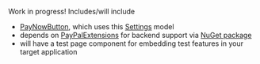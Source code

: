 Work in progress! Includes/will include

- [PayNowButton](https://github.com/adamfoneil/PayPalComponents.RCL/blob/master/PayPalComponents.RCL/Components/PayNowButton.razor), which uses this [Settings](https://github.com/adamfoneil/PayPalComponents.RCL/blob/master/PayPalComponents.RCL/Models/Settings.cs) model
- depends on [PayPalExtensions](https://github.com/adamfoneil/PayPal.Extensions) for backend support via [NuGet package](https://github.com/adamfoneil/PayPalComponents.RCL/blob/master/PayPalComponents.RCL/PayPalComponents.RCL.csproj#L24)
- will have a test page component for embedding test features in your target application
